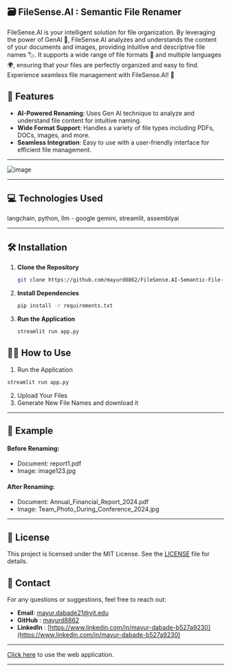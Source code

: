 ## 🗃️ FileSense.AI : Semantic File Renamer

FileSense.AI is your intelligent solution for file organization. By leveraging the power of GenAI 🤖, FileSense.AI analyzes and understands the content of your documents and images, providing intuitive and descriptive file names 🏷️. It supports a wide range of file formats 📁 and multiple languages 🌍, ensuring that your files are perfectly organized and easy to find. Experience seamless file management with FileSense.AI! 🚀

## 🚀 Features

- **AI-Powered Renaming**: Uses Gen AI technique to analyze and understand file content for intuitive naming.
- **Wide Format Support**: Handles a variety of file types including PDFs, DOCs, images, and more.
- **Seamless Integration**: Easy to use with a user-friendly interface for efficient file management.

---
![image](https://github.com/user-attachments/assets/49694250-00cf-4085-873d-75bd12b1b54e)

---
## 💻 Technologies Used
langchain, python, llm - google gemini, streamlit, assemblyai

---

## 🛠️ Installation 

1. **Clone the Repository**
    ```bash
    git clone https://github.com/mayurd8862/FileSense.AI-Semantic-File-Renamer.git
    ```

2. **Install Dependencies**
    ```bash
    pip install -r requirements.txt
    ```

3. **Run the Application**
    ```bash
    streamlit run app.py
    ```


## 🏃‍♂️ How to Use
1. Run the Application
```bash
streamlit run app.py
```
2. Upload Your Files
3. Generate New File Names and download it

---

## 📸 Example
#### Before Renaming:
- Document: report1.pdf
- Image: image123.jpg
#### After Renaming:
- Document: Annual_Financial_Report_2024.pdf
- Image: Team_Photo_During_Conference_2024.jpg

---

## 📜 License 
This project is licensed under the MIT License. See the [LICENSE](LICENSE) file for details.

## 📧 Contact 
For any questions or suggestions, feel free to reach out:

- **Email**: mayur.dabade21@vit.edu
- **GitHub** : [mayurd8862](https://github.com/mayur8862)
- **LinkedIn** : [https://www.linkedin.com/in/mayur-dabade-b527a9230](https://www.linkedin.com/in/mayur-dabade-b527a9230)

---
[Click here](https://filesense.streamlit.app/) to use the web application.

---

